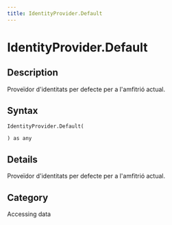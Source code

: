 ```yaml
---
title: IdentityProvider.Default
---
```


# IdentityProvider.Default


## Description

Proveïdor d&#39;identitats per defecte per a l&#39;amfitrió actual.


## Syntax

```powerquery
IdentityProvider.Default(

) as any
```


## Details

Proveïdor d'identitats per defecte per a l'amfitrió actual.



## Category
Accessing data

